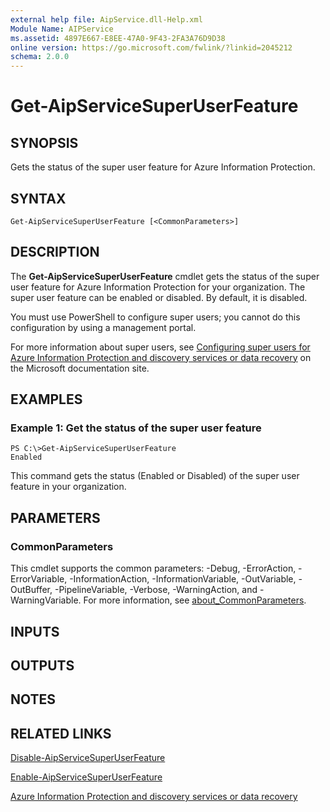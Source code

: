 ```yaml
---
external help file: AipService.dll-Help.xml
Module Name: AIPService
ms.assetid: 4897E667-E8EE-47A0-9F43-2FA3A76D9D38
online version: https://go.microsoft.com/fwlink/?linkid=2045212
schema: 2.0.0
---
```


# Get-AipServiceSuperUserFeature

## SYNOPSIS
Gets the status of the super user feature for Azure Information Protection.

## SYNTAX

```
Get-AipServiceSuperUserFeature [<CommonParameters>]
```

## DESCRIPTION
The **Get-AipServiceSuperUserFeature** cmdlet gets the status of the super user feature for Azure Information Protection for your organization. The super user feature can be enabled or disabled. By default, it is disabled.

You must use PowerShell to configure super users; you cannot do this configuration by using a management portal.

For more information about super users, see [Configuring super users for Azure Information Protection and discovery services or data recovery](/information-protection/deploy-use/configure-super-users) on the Microsoft documentation site.

## EXAMPLES

### Example 1: Get the status of the super user feature
```
PS C:\>Get-AipServiceSuperUserFeature
Enabled
```

This command gets the status (Enabled or Disabled) of the super user feature in your organization.

## PARAMETERS

### CommonParameters
This cmdlet supports the common parameters: -Debug, -ErrorAction, -ErrorVariable, -InformationAction, -InformationVariable, -OutVariable, -OutBuffer, -PipelineVariable, -Verbose, -WarningAction, and -WarningVariable. For more information, see [about_CommonParameters](/powershell/module/microsoft.powershell.core/about/about_commonparameters).

## INPUTS

## OUTPUTS

## NOTES

## RELATED LINKS

[Disable-AipServiceSuperUserFeature](./Disable-AipServiceSuperUserFeature.md)

[Enable-AipServiceSuperUserFeature](./Enable-AipServiceSuperUserFeature.md)

[Azure Information Protection and discovery services or data recovery](/information-protection/deploy-use/configure-super-users)